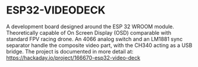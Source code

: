 # ESP32-VIDEODECK
A development board designed around the ESP 32 WROOM module. Theoretically capable of On Screen Display (OSD) comparable with standard FPV racing drone. 
An 4066 analog switch and an LM1881 sync separator handle the composite video part, with the CH340 acting as a USB bridge. 
The project is documented in more detail at: https://hackaday.io/project/166670-esp32-video-deck
